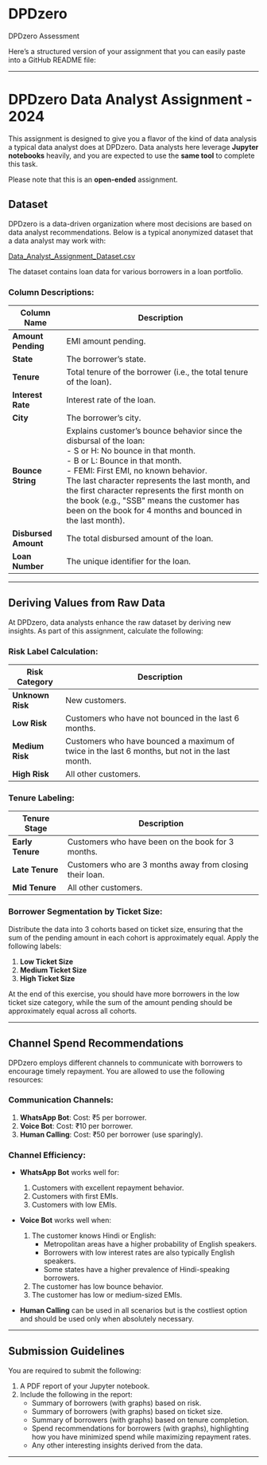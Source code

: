 # DPDzero
DPDzero Assessment


Here’s a structured version of your assignment that you can easily paste into a GitHub README file:

---

# DPDzero Data Analyst Assignment - 2024

This assignment is designed to give you a flavor of the kind of data analysis a typical data analyst does at DPDzero. Data analysts here leverage **Jupyter notebooks** heavily, and you are expected to use the **same tool** to complete this task.

Please note that this is an **open-ended** assignment.

## Dataset

DPDzero is a data-driven organization where most decisions are based on data analyst recommendations. Below is a typical anonymized dataset that a data analyst may work with:

[Data_Analyst_Assignment_Dataset.csv](https://prod-files-secure.s3.us-west-2.amazonaws.com/0fb337c8-6186-4010-911c-38ba2e525070/7e55b4b1-5878-4d1c-9dce-75419c39c4c5/Data_Analyst_Assignment_Dataset.csv)

The dataset contains loan data for various borrowers in a loan portfolio.

### Column Descriptions:

| **Column Name**     | **Description**                                                                                                                                                                                                                                                                                                                                                                                                       |
| ------------------- | --------------------------------------------------------------------------------------------------------------------------------------------------------------------------------------------------------------------------------------------------------------------------------------------------------------------------------------------------------------------------------------------------------------------- |
| **Amount Pending**   | EMI amount pending.                                                                                                                                                                                                                                                                                                                                                                                                   |
| **State**            | The borrower’s state.                                                                                                                                                                                                                                                                                                                                                                                                 |
| **Tenure**           | Total tenure of the borrower (i.e., the total tenure of the loan).                                                                                                                                                                                                                                                                                                                                                    |
| **Interest Rate**    | Interest rate of the loan.                                                                                                                                                                                                                                                                                                                                                                                             |
| **City**             | The borrower’s city.                                                                                                                                                                                                                                                                                                                                                                                                  |
| **Bounce String**    | Explains customer’s bounce behavior since the disbursal of the loan: <br> - S or H: No bounce in that month. <br> - B or L: Bounce in that month. <br> - FEMI: First EMI, no known behavior. <br> The last character represents the last month, and the first character represents the first month on the book (e.g., "SSB" means the customer has been on the book for 4 months and bounced in the last month). |
| **Disbursed Amount** | The total disbursed amount of the loan.                                                                                                                                                                                                                                                                                                                                                                               |
| **Loan Number**      | The unique identifier for the loan.                                                                                                                                                                                                                                                                                                                                                                                   |

---

## Deriving Values from Raw Data

At DPDzero, data analysts enhance the raw dataset by deriving new insights. As part of this assignment, calculate the following:

### Risk Label Calculation:

| **Risk Category**  | **Description**                                                                                                                                                          |
| ------------------ | ------------------------------------------------------------------------------------------------------------------------------------------------------------------------ |
| **Unknown Risk**   | New customers.                                                                                                                                                            |
| **Low Risk**       | Customers who have not bounced in the last 6 months.                                                                                                                      |
| **Medium Risk**    | Customers who have bounced a maximum of twice in the last 6 months, but not in the last month.                                                                            |
| **High Risk**      | All other customers.                                                                                                                                                      |

### Tenure Labeling:

| **Tenure Stage**  | **Description**                                                 |
| ----------------- | --------------------------------------------------------------- |
| **Early Tenure**  | Customers who have been on the book for 3 months.               |
| **Late Tenure**   | Customers who are 3 months away from closing their loan.        |
| **Mid Tenure**    | All other customers.                                            |

### Borrower Segmentation by Ticket Size:

Distribute the data into 3 cohorts based on ticket size, ensuring that the sum of the pending amount in each cohort is approximately equal. Apply the following labels:

1. **Low Ticket Size**
2. **Medium Ticket Size**
3. **High Ticket Size**

At the end of this exercise, you should have more borrowers in the low ticket size category, while the sum of the amount pending should be approximately equal across all cohorts.

---

## Channel Spend Recommendations

DPDzero employs different channels to communicate with borrowers to encourage timely repayment. You are allowed to use the following resources:

### Communication Channels:

1. **WhatsApp Bot**: Cost: ₹5 per borrower.
2. **Voice Bot**: Cost: ₹10 per borrower.
3. **Human Calling**: Cost: ₹50 per borrower (use sparingly).

### Channel Efficiency:

- **WhatsApp Bot** works well for:
  1. Customers with excellent repayment behavior.
  2. Customers with first EMIs.
  3. Customers with low EMIs.

- **Voice Bot** works well when:
  1. The customer knows Hindi or English:
     - Metropolitan areas have a higher probability of English speakers.
     - Borrowers with low interest rates are also typically English speakers.
     - Some states have a higher prevalence of Hindi-speaking borrowers.
  2. The customer has low bounce behavior.
  3. The customer has low or medium-sized EMIs.

- **Human Calling** can be used in all scenarios but is the costliest option and should be used only when absolutely necessary.

---

## Submission Guidelines

You are required to submit the following:

1. A PDF report of your Jupyter notebook.
2. Include the following in the report:
   - Summary of borrowers (with graphs) based on risk.
   - Summary of borrowers (with graphs) based on ticket size.
   - Summary of borrowers (with graphs) based on tenure completion.
   - Spend recommendations for borrowers (with graphs), highlighting how you have minimized spend while maximizing repayment rates.
   - Any other interesting insights derived from the data.




---


